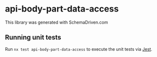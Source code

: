 
# api-body-part-data-access

This library was generated with SchemaDriven.com

## Running unit tests

Run `nx test api-body-part-data-access` to execute the unit tests via [Jest](https://jestjs.io).

